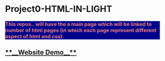 # Project0-HTML-IN-LIGHT
<style>
    h3{
        background-color: darkblue;
        color: lightcoral;
    }
</style>
<h3>This repos.. will have the a main page which will be linked to number of html pages (in which each page represent different aspect of html and css).
</h3>
<h2>
<a href="https://ninzarj01.github.io/Project0-HTML-IN-LIGHT/Main.html"> **__Website Demo__** </a>
</h2>
